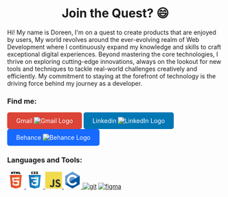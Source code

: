 <h1 align="center">Join the Quest? 😄 </h1>

<p align="left">Hi! My name is Doreen, I'm on a quest to create products that are enjoyed by users, My world revolves around the ever-evolving realm of Web Development where I continuously expand my knowledge and skills to craft exceptional digital experiences. Beyond mastering the core technologies, I thrive on exploring cutting-edge innovations, always on the lookout for new tools and techniques to tackle real-world challenges creatively and efficiently. My commitment to staying at the forefront of technology is the driving force behind my journey as a developer.

<h3 align="left">Find me:</h3>
  <div style="display: inline;">
        <a href="mailto:hellowangechi@gmail.com" style="display: inline-block; padding: 10px 20px; background-color: #DB4437; color: white; text-decoration: none; border: 1px solid transparent; border-radius: 5px;">
            Gmail
            <img src="gmail_logo.png" alt="Gmail Logo" width="20">
        </a>
        <a href="https://linkedin.com/in/https://www.linkedin.com/in/doreen-wangeci/" target="_blank" style="display: inline-block; padding: 10px 20px; background-color: #0077B5; color: white; text-decoration: none; border: 1px solid transparent; border-radius: 5px;">
            Linkedin
            <img src="linkedin_logo.png" alt="LinkedIn Logo" width="20">
        </a>
        <a href="https://www.behance.net/https://www.behance.net/doreenwangeci" target="_blank" style="display: inline-block; padding: 10px 20px; background-color: #1769FF; color: white; text-decoration: none; border: 1px solid transparent; border-radius: 5px;">
            Behance
            <img src="behance_logo.png" alt="Behance Logo" width="20">
        </a>
    </div>


<h3 align="left">Languages and Tools:</h3>
<p align="left"> 
  <a href="https://www.w3.org/html/" target="_blank" rel="noreferrer"> 
    <img src="https://raw.githubusercontent.com/devicons/devicon/master/icons/html5/html5-original-wordmark.svg" alt="html5" width="40" height="40"/> </a> 
  <a href="https://www.w3schools.com/css/" target="_blank" rel="noreferrer"> 
    <img src="https://raw.githubusercontent.com/devicons/devicon/master/icons/css3/css3-original-wordmark.svg" alt="css3" width="40" height="40"/> </a> 
  <a href="https://developer.mozilla.org/en-US/docs/Web/JavaScript" target="_blank" rel="noreferrer"> 
    <img src="https://raw.githubusercontent.com/devicons/devicon/master/icons/javascript/javascript-original.svg" alt="javascript" width="40" height="40"/> </a> 
<!--   <a href="https://react.dev/learn">
    <img src="https://react.dev/" /> </a> -->
  <a href="https://www.cprogramming.com/" target="_blank" rel="noreferrer"> 
  <img src="https://raw.githubusercontent.com/devicons/devicon/master/icons/c/c-original.svg" alt="c" width="40" height="40"/> </a>
   <a href="https://git-scm.com/" target="_blank" rel="noreferrer"> 
    <img src="https://www.vectorlogo.zone/logos/git-scm/git-scm-icon.svg" alt="git" width="40" height="40"/></a> 
    <a href="https://www.figma.com/" target="_blank" rel="noreferrer"> 
    <img src="https://www.vectorlogo.zone/logos/figma/figma-icon.svg" alt="figma" width="40" height="40"/> </a>
